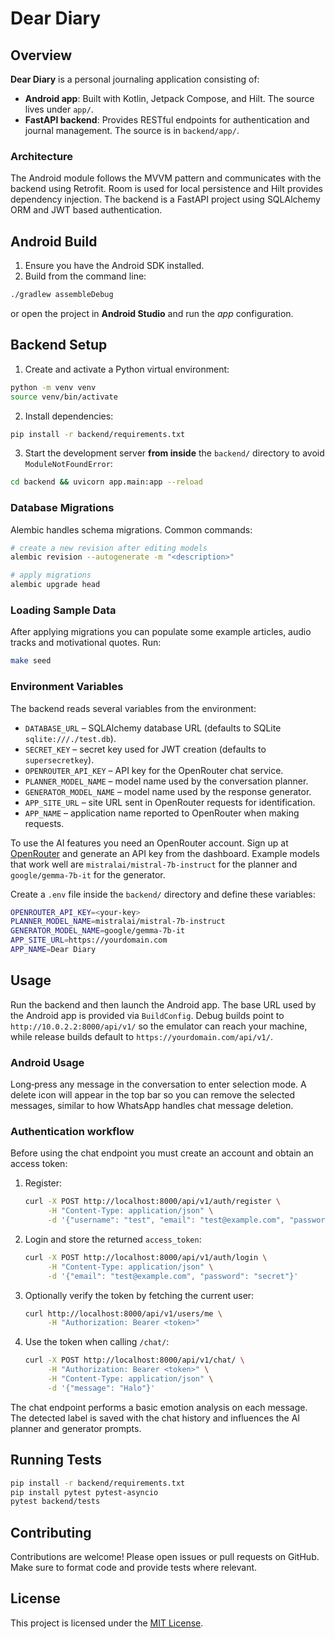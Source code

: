 # Dear Diary

## Overview

**Dear Diary** is a personal journaling application consisting of:

- **Android app**: Built with Kotlin, Jetpack Compose, and Hilt. The source lives under `app/`.
- **FastAPI backend**: Provides RESTful endpoints for authentication and journal management. The source is in `backend/app/`.

### Architecture

The Android module follows the MVVM pattern and communicates with the backend using Retrofit. Room is used for local persistence and Hilt provides dependency injection. The backend is a FastAPI project using SQLAlchemy ORM and JWT based authentication.

## Android Build

1. Ensure you have the Android SDK installed.
2. Build from the command line:

```bash
./gradlew assembleDebug
```

   or open the project in **Android Studio** and run the *app* configuration.

## Backend Setup

1. Create and activate a Python virtual environment:

```bash
python -m venv venv
source venv/bin/activate
```

2. Install dependencies:

```bash
pip install -r backend/requirements.txt
```

3. Start the development server **from inside** the `backend/` directory to avoid
   `ModuleNotFoundError`:

```bash
cd backend && uvicorn app.main:app --reload
```

### Database Migrations

Alembic handles schema migrations. Common commands:

```bash
# create a new revision after editing models
alembic revision --autogenerate -m "<description>"

# apply migrations
alembic upgrade head
```
### Loading Sample Data

After applying migrations you can populate some example articles, audio tracks and motivational quotes. Run:

```bash
make seed
```


### Environment Variables

The backend reads several variables from the environment:

- `DATABASE_URL` – SQLAlchemy database URL (defaults to SQLite `sqlite:///./test.db`).
- `SECRET_KEY` – secret key used for JWT creation (defaults to `supersecretkey`).
- `OPENROUTER_API_KEY` – API key for the OpenRouter chat service.
- `PLANNER_MODEL_NAME` – model name used by the conversation planner.
- `GENERATOR_MODEL_NAME` – model name used by the response generator.
- `APP_SITE_URL` – site URL sent in OpenRouter requests for identification.
- `APP_NAME` – application name reported to OpenRouter when making requests.

To use the AI features you need an OpenRouter account. Sign up at
[OpenRouter](https://openrouter.ai) and generate an API key from the dashboard.
Example models that work well are `mistralai/mistral-7b-instruct` for the planner
and `google/gemma-7b-it` for the generator.

Create a `.env` file inside the `backend/` directory and define these variables:

```bash
OPENROUTER_API_KEY=<your-key>
PLANNER_MODEL_NAME=mistralai/mistral-7b-instruct
GENERATOR_MODEL_NAME=google/gemma-7b-it
APP_SITE_URL=https://yourdomain.com
APP_NAME=Dear Diary
```

## Usage


Run the backend and then launch the Android app. The base URL used by the Android app is provided via `BuildConfig`. Debug builds point to `http://10.0.2.2:8000/api/v1/` so the emulator can reach your machine, while release builds default to `https://yourdomain.com/api/v1/`.

### Android Usage

Long‑press any message in the conversation to enter selection mode. A delete icon will appear in the top bar so you can remove the selected messages, similar to how WhatsApp handles chat message deletion.

### Authentication workflow

Before using the chat endpoint you must create an account and obtain an access token:

1. Register:
   ```bash
   curl -X POST http://localhost:8000/api/v1/auth/register \
        -H "Content-Type: application/json" \
        -d '{"username": "test", "email": "test@example.com", "password": "secret"}'
   ```
2. Login and store the returned `access_token`:
   ```bash
   curl -X POST http://localhost:8000/api/v1/auth/login \
        -H "Content-Type: application/json" \
        -d '{"email": "test@example.com", "password": "secret"}'
   ```
3. Optionally verify the token by fetching the current user:
   ```bash
   curl http://localhost:8000/api/v1/users/me \
        -H "Authorization: Bearer <token>"
   ```
4. Use the token when calling `/chat/`:
   ```bash
   curl -X POST http://localhost:8000/api/v1/chat/ \
        -H "Authorization: Bearer <token>" \
        -H "Content-Type: application/json" \
        -d '{"message": "Halo"}'
   ```

The chat endpoint performs a basic emotion analysis on each message. The detected label is saved with the chat history and influences the AI planner and generator prompts.

## Running Tests

```bash
pip install -r backend/requirements.txt
pip install pytest pytest-asyncio
pytest backend/tests
```

## Contributing

Contributions are welcome! Please open issues or pull requests on GitHub. Make sure to format code and provide tests where relevant.

## License

This project is licensed under the [MIT License](LICENSE).

